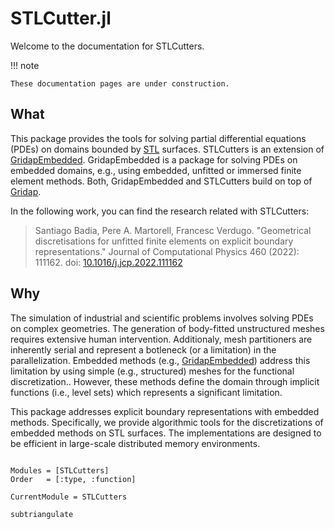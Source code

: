 # STLCutter.jl

Welcome to the documentation for STLCutters.


!!! note

    These documentation pages are under construction.


## What

This package provides the tools for solving partial differential equations (PDEs) on domains bounded by [STL](https://en.wikipedia.org/wiki/STL_(file_format)) surfaces. STLCutters is an extension of [GridapEmbedded](https://github.com/gridap/GridapEmbedded.jl). GridapEmbedded is a package for solving 
PDEs on embedded domains, e.g., using embedded, unfitted or immersed finite element methods. Both, GridapEmbedded and STLCutters build on top of [Gridap](https://github.com/gridap/GridapEmbedded.jl).

In the following work, you can find the research related with STLCutters:

> Santiago Badia, Pere A. Martorell, Francesc Verdugo. "Geometrical discretisations for unfitted finite elements on explicit boundary representations." Journal of Computational Physics 460 (2022): 111162. doi: [10.1016/j.jcp.2022.111162](https://doi.org/10.1016/j.jcp.2022.111162)

## Why

The simulation of industrial and scientific problems involves solving PDEs on complex geometries. The generation of body-fitted unstructured meshes requires extensive human intervention. Additionaly, mesh partitioners are inherently serial and represent a botleneck (or a limitation) in the parallelization. Embedded methods (e.g., [GridapEmbedded](https://github.com/gridap/GridapEmbedded.jl)) address this limitation by using simple (e.g., structured) meshes for the functional discretization.. However, these methods define the domain through implicit functions (i.e., level sets) which represents a significant limitation.

This package addresses explicit boundary representations with embedded methods. Specifically, we provide algorithmic tools for the discretizations of embedded methods on STL surfaces. The implementations are designed to be efficient in large-scale distributed memory environments.



```@index
```



```@autodocs
Modules = [STLCutters]
Order   = [:type, :function]
```

```@meta
CurrentModule = STLCutters
```

```@docs
subtriangulate
```

